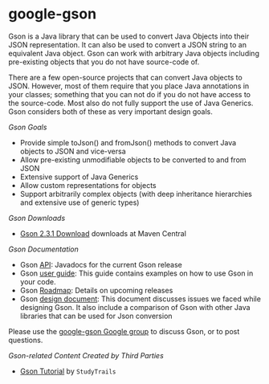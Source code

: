 # google-gson
Gson is a Java library that can be used to convert Java Objects into their JSON representation. It can also be used to convert a JSON string to an equivalent Java object.
Gson can work with arbitrary Java objects including pre-existing objects that you do not have source-code of. 

There are a few open-source projects that can convert Java objects to JSON. However, most of them require that you place Java annotations in your classes; something that you can not do if you do not have access to the source-code. Most also do not fully support the use of Java Generics. Gson considers both of these as very important design goals. 

*Gson Goals*
  * Provide simple toJson() and fromJson() methods to convert Java objects to JSON and vice-versa
  * Allow pre-existing unmodifiable objects to be converted to and from JSON
  * Extensive support of Java Generics
  * Allow custom representations for objects
  * Support arbitrarily complex objects (with deep inheritance hierarchies and extensive use of generic types)

*Gson Downloads*
  * [Gson 2.3.1 Download](http://search.maven.org/#artifactdetails%7Ccom.google.code.gson%7Cgson%7C2.3.1%7Cjar) downloads at Maven Central

*Gson Documentation*
  * Gson [API](http://google-gson.googlecode.com/svn/trunk/gson/docs/javadocs/index.html): Javadocs for the current Gson release
  * Gson [user guide](http://sites.google.com/site/gson/gson-user-guide): This guide contains examples on how to use Gson in your code.
  * Gson [Roadmap](https://sites.google.com/site/gson/gson-roadmap): Details on upcoming releases 
  * Gson [design document](https://sites.google.com/site/gson/gson-design-document): This document discusses issues we faced while designing Gson. It also include a comparison of Gson with other Java libraries that can be used for Json conversion

Please use the [google-gson Google group](http://groups.google.com/group/google-gson) to discuss Gson, or to post questions. 

*Gson-related Content Created by Third Parties*
  * [Gson Tutorial](http://www.studytrails.com/java/json/java-google-json-introduction.jsp) by `StudyTrails`

